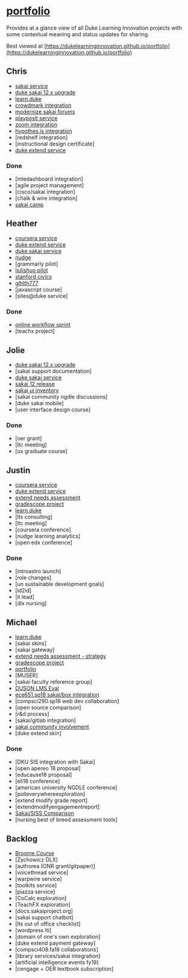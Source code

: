 # [portfolio](https://github.com/dukelearninginnovation/portfolio)

Provides at a glance view of all Duke Learning Innovation projects with some contextual meaning and status updates for sharing.

Best viewed at [https://dukelearninginnovation.github.io/portfolio](https://dukelearninginnovation.github.io/portfolio)


## Chris

* [sakai service](sakai.service)
* [duke sakai 12.x upgrade](sakai.12.upgrade.project)
* [learn.duke](learn.duke.project)
* [crowdmark integration](crowdmark.integration)
* [modernize sakai forums](sakai.community)
* [playposit service](playposit.service)
* [zoom integration](zoom.integration)
* [hypothes.is integration](hypothesis.integration)
* [redshelf integration]
* [instructional design certificate]
* [duke extend service](extend.service)


### Done
* [intedashboard integration]
* [agile project management]
* [cisco/sakai integration]
* [chalk & wire integration]
* [sakai camp](sakai.community)

## Heather

* [coursera service](coursera.support.service)
* [duke extend service](extend.service)
* [duke sakai service](sakai.service)
* [nudge](nudge.project)
* [grammarly pilot]
* [liulishuo pilot](liolishou.project)
* [stanford civics](stanford.civics.course)
* [glhlth777](glhlth.777.course)
* [javascript course]
* [sites@duke service]

### Done

* [online workflow sprint](online.workflow.sprint.project)
* [teachx project]

## Jolie

* [duke sakai 12.x upgrade](sakai.12.upgrade.project)
* [sakai support documentation]
* [duke sakai service](sakai.service)
* [sakai 12 release](sakai.community)
* [sakai ui inventory](sakai.ui.inventory.project)
* [sakai community ngdle discussions]
* [duke sakai mobile]
* [user interface design course]

### Done

* [oer grant]
* [ltc meeting]
* [ux graduate course]

## Justin

* [coursera service](coursera.support.service)
* [duke extend service](extend.service)
* [extend needs assessment](extend.needs.assessment.project)
* [gradescope project](gradescope.project)
* [learn.duke](learn.duke.project)
* [lts consulting]
* [ltc meeting]
* [coursera conference]
* [nudge learning analytics]
* [open edx conference]

### Done

* [introastro launch]
* [role changes]
* [un sustainable development goals]
* [id2id]
* [it lead]
* [dlx nursing]

## Michael

* [learn.duke](learn.duke.project)
* [sakai skins]
* [sakai gateway]
* [extend needs assessment - strategy](extend.needs.assessment.project)
* [gradescope project](gradescope.project)
* [portfolio](/)
* [MUSER]
* [sakai faculty reference group]
* [DUSON LMS Eval](duson.lms.eval.project)
* [ece651.sp18 sakai/box integration](ece651.sp18.project)
* [compsci290.sp18 web dev collaboration]
* [open source comparison]
* [r&d process]
* [sakai/gitlab integration]
* [sakai community involvement](sakai.community)
* [duke extend skin]

### Done

* [DKU SIS integration with Sakai]
* [open apereo 18 proposal]
* [educause18 proposal]
* [eli18 conference]
* [american university NGDLE conference]
* [polleverywhereexploration]
* [extend modify grade report]
* [extendmodifyengagementreport]
* [Sakai/SISS Comparison](sakai.siss.comparison.project)
* [nursing best of breed assessment tools]

## Backlog

* [Broome Course](broome.course)
* [Zychowicz DLX]
* [authorea \(ONR grant/gitpaper\)]
* [voicethread service]
* [warpwire service]
* [toolkits service]
* [piazza service]
* [CoCalc exploration]
* [TeachFX exploration]
* [docs.sakaiproject.org]
* [sakai support chatbot]
* [lts out of office checklist]
* [wordpress lti]
* [domain of one's own exploration]
* [duke extend payment gateway]
* [compsci408.fa18 collaborations]
* [library services/sakai integration]
* [artificial intelligence events fy19]
* [cengage + OER textbook subscription]








